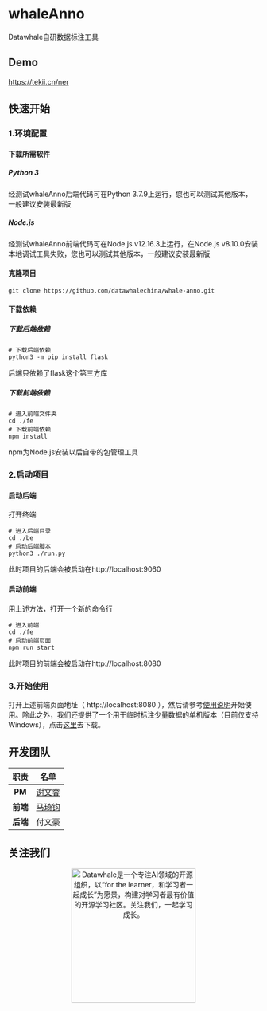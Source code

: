 # whaleAnno
Datawhale自研数据标注工具

## Demo
https://tekii.cn/ner

## 快速开始
### 1.环境配置
#### 下载所需软件
##### Python 3
经测试whaleAnno后端代码可在Python 3.7.9上运行，您也可以测试其他版本，一般建议安装最新版

##### Node.js
经测试whaleAnno前端代码可在Node.js v12.16.3上运行，在Node.js v8.10.0安装本地调试工具失败，您也可以测试其他版本，一般建议安装最新版

#### 克隆项目
```shell
git clone https://github.com/datawhalechina/whale-anno.git
```
#### 下载依赖
##### 下载后端依赖
```shell
# 下载后端依赖
python3 -m pip install flask
```
后端只依赖了flask这个第三方库

##### 下载前端依赖
```shell
# 进入前端文件夹
cd ./fe
# 下载前端依赖
npm install
```
npm为Node.js安装以后自带的包管理工具

### 2.启动项目
#### 启动后端
打开终端
```shell
# 进入后端目录
cd ./be
# 启动后端脚本
python3 ./run.py
```
此时项目的后端会被启动在http://localhost:9060

#### 启动前端
用上述方法，打开一个新的命令行
```shell
# 进入前端
cd ./fe
# 启动前端页面
npm run start
```
此时项目的前端会被启动在http://localhost:8080

### 3.开始使用
打开上述前端页面地址（ http://localhost:8080 ），然后请参考[使用说明](./doc/README.md)开始使用。除此之外，我们还提供了一个用于临时标注少量数据的单机版本（目前仅支持Windows），点击[这里](https://github.com/datawhalechina/whale-anno/releases)去下载。


## 开发团队
| 职责 | 名单 |
| :---: | :---: |
| **PM** | [谢文睿](https://github.com/Sm1les) |
| **前端** | [马琦钧](https://github.com/Skypow2012) |
| **后端** | 付文豪 |

## 关注我们
<div align=center>
<img src="https://raw.githubusercontent.com/datawhalechina/pumpkin-book/master/res/qrcode.jpeg" width = "250" height = "270" alt="Datawhale是一个专注AI领域的开源组织，以“for the learner，和学习者一起成长”为愿景，构建对学习者最有价值的开源学习社区。关注我们，一起学习成长。">
</div>